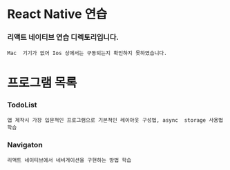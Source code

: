 # React Native 연습

### 리액트 네이티브 연습 디렉토리입니다.

```
Mac  기기가 없어 Ios 상에서는 구동되는지 확인하지 못하였습니다.
```

# 프로그램 목록

### TodoList

```
앱 제작시 가장 입문적인 프로그램으로 기본적인 레이아웃 구성법, async  storage 사용법 학습
```

### Navigaton

```
리액트 네이티브에서 네비게이션을 구현하는 방법 학습
```
